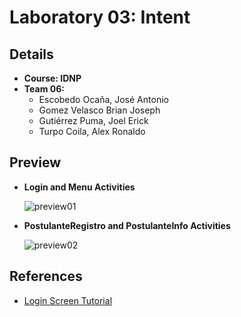 # Laboratory 03: Intent

## Details

- **Course: IDNP**
- **Team 06:**
  - Escobedo Ocaña, José Antonio
  - Gomez Velasco Brian Joseph
  - Gutiérrez Puma, Joel Erick
  - Turpo Coila, Alex Ronaldo

## Preview

  - **Login and Menu Activities**
    
    ![preview01](https://user-images.githubusercontent.com/64320646/200088672-b9b3afba-e76f-49bf-8394-06f648ef6f53.png)

         
  - **PostulanteRegistro and PostulanteInfo Activities**
    
    ![preview02](https://user-images.githubusercontent.com/64320646/200088708-fc4760e3-0060-4ca6-b695-e36345f122d7.png)
  

## References
  
  - [Login Screen Tutorial](https://www.youtube.com/watch?v=x66x9tltEX0) 
